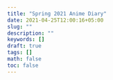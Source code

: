 ```yaml
---
title: "Spring 2021 Anime Diary"
date: 2021-04-25T12:00:16+05:00
slug: ""
description: ""
keywords: []
draft: true
tags: []
math: false
toc: false
---
```

